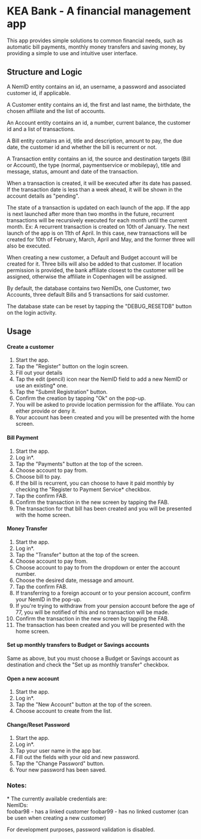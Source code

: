 # KEA Bank - A financial management app

This app provides simple solutions to common financial needs, such as automatic bill payments, 
monthly money transfers and saving money, by providing a simple to use and intuitive user interface.

## Structure and Logic

A NemID entity contains an id, an username, a password and associated customer id, if applicable.

A Customer entity contains an id, the first and last name, the birthdate, the chosen affiliate and the list of accounts.

An Account entity contains an id, a number, current balance, the customer id and a list of transactions.

A Bill entity contains an id, title and description, amount to pay, the due date, the customer id and whether the bill is 
recurrent or not.

A Transaction entity contains an id, the source and destination targets (Bill or Account), the type (normal, 
paymentservice or mobilepay), title and message, status, amount and date of the transaction. 

When a transaction is created, it will be executed after its date has passed. If the transaction date is less than 
a week ahead, it will be shown in the account details as "pending".

The state of a transaction is updated on each launch of the app. If the app is next launched after more than two months 
in the future, recurrent transactions will be recursively executed for each month until the current month.
Ex: A recurrent transaction is created on 10th of January. 
The next launch of the app is on 11th of April. 
In this case, new transactions will be created for 10th of February, March, April and May, and the former three will also be executed.

When creating a new customer, a Default and Budget account will be created for it. Three bills will also be added to 
that customer. If location permission is provided, the bank affiliate closest to the customer will be assigned, otherwise
 the affiliate in Copenhagen will be assigned.

By default, the database contains two NemIDs, one Customer, two Accounts, three default Bills and 5 transactions for said customer. 

The database state can be reset by tapping the "DEBUG_RESETDB" button on the login activity.

## Usage

#### Create a customer

1. Start the app.
2. Tap the "Register" button on the login screen.
3. Fill out your details
4. Tap the edit (pencil) icon near the NemID field to add a new NemID or use an existing* one.
5. Tap the "Submit Registration" button.
6. Confirm the creation by tapping "Ok" on the pop-up.
7. You will be asked to provide location permission for the affiliate. You can either provide or deny it.
8. Your account has been created and you will be presented with the home screen.

#### Bill Payment

1. Start the app.
2. Log in*.
3. Tap the "Payments" button at the top of the screen.
4. Choose account to pay from.
5. Choose bill to pay.
6. If the bill is recurrent, you can choose to have it paid monthly by checking the "Register to Payment Service* checkbox.
7. Tap the confirm FAB.
8. Confirm the transaction in the new screen by tapping the FAB.
9. The transaction for that bill has been created and you will be presented with the home screen.

#### Money Transfer

1. Start the app.
2. Log in*.
3. Tap the "Transfer" button at the top of the screen.
4. Choose account to pay from.
5. Choose account to pay to from the dropdown or enter the account number.
6. Choose the desired date, message and amount.
7. Tap the confirm FAB.
8. If transferring to a foreign account or to your pension account, confirm your NemID in the pop-up.
9. If you're trying to withdraw from your pension account before the age of 77, you will be notified of this and no transaction will be made.
10. Confirm the transaction in the new screen by tapping the FAB.
11. The transaction has been created and you will be presented with the home screen.

#### Set up monthly transfers to Budget or Savings accounts

Same as above, but you must choose a Budget or Savings account as destination and check the "Set up as monthly transfer" checkbox.

#### Open a new account

1. Start the app.
2. Log in*.
3. Tap the "New Account" button at the top of the screen.
4. Choose account to create from the list.

#### Change/Reset Password

1. Start the app.
2. Log in*.
3. Tap your user name in the app bar.
4. Fill out the fields with your old and new password.
5. Tap the "Change Password" button.
6. Your new password has been saved.

### Notes:
\* The currently available credentials are:  
NemIDs:  
foobar98 - has a linked customer
foobar99 - has no linked customer (can be usen when creating a new customer)

For development purposes, password validation is disabled.
